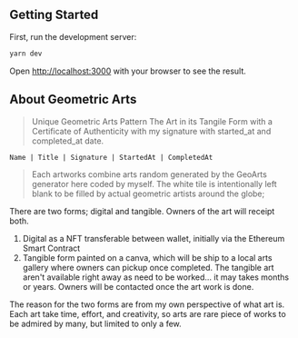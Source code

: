 ## Getting Started

First, run the development server:

```bash
yarn dev
```

Open [http://localhost:3000](http://localhost:3000) with your browser to see the result.

## About Geometric Arts

> Unique Geometric Arts Pattern
> The Art in its Tangile Form with a Certificate of Authenticity with my signature with started_at and completed_at date.

    Name | Title | Signature | StartedAt | CompletedAt

> Each artworks combine arts random generated by the GeoArts generator here coded by myself.
> The white tile is intentionally left blank to be filled by actual geometric artists around the globe;

There are two forms; digital and tangible. Owners of the art will receipt both.

1. Digital as a NFT transferable between wallet, initially via the Ethereum Smart Contract
2. Tangible form painted on a canva, which will be ship to a local arts gallery where owners can pickup once completed. The tangible art aren't available right away as need to be worked... it may takes months or years.
   Owners will be contacted once the art work is done.

The reason for the two forms are from my own perspective of what art is. Each art take time, effort, and creativity, so arts are rare piece of works to be admired by many, but limited to only a few.
